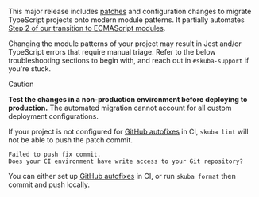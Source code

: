 This major release includes [patches](https://seek-oss.github.io/skuba/docs/cli/lint.html#patches) and configuration changes to migrate TypeScript projects onto modern module patterns. It partially automates [Step 2 of our transition to ECMAScript modules](https://seek-oss.github.io/skuba/docs/deep-dives/esm.html#2-replace-skuba-diveregister-with-subpath-imports).

Changing the module patterns of your project may result in Jest and/or TypeScript errors that require manual triage. Refer to the below troubleshooting sections to begin with, and reach out in `#skuba-support` if you're stuck.

> [!CAUTION]
>
> **Test the changes in a non-production environment before deploying to production.** The automated migration cannot account for all custom deployment configurations.

If your project is not configured for [GitHub autofixes](https://seek-oss.github.io/skuba/docs/deep-dives/github.html#github-autofixes) in CI,
`skuba lint` will not be able to push the patch commit.

```console
Failed to push fix commit.
Does your CI environment have write access to your Git repository?
```

You can either set up [GitHub autofixes](https://seek-oss.github.io/skuba/docs/deep-dives/github.html#github-autofixes) in CI, or run `skuba format` then commit and push locally.
